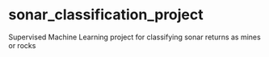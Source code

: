 # sonar_classification_project
Supervised Machine Learning project for classifying sonar returns as mines or rocks

